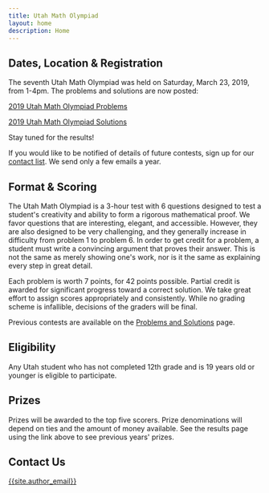```yaml
---
title: Utah Math Olympiad
layout: home
description: Home
---
```


## Dates, Location & Registration

The seventh Utah Math Olympiad was held on Saturday, March 23, 2019, from 1-4pm.
The problems and solutions are now posted:

[2019 Utah Math Olympiad Problems](/doc/2019UtahMathOlympiad.pdf)

[2019 Utah Math Olympiad Solutions](/doc/2019UtahMathOlympiadSolutions.pdf)

Stay tuned for the results!

<!-- Registration: -->
<!-- <center><span>
<a class="registerlink" href="https://goo.gl/forms/OnhmkOFkI1lokJJC2">REGISTER HERE</a>
</span></center> -->

If you would like to be notified of details of future contests, sign up for our [contact list](https://goo.gl/forms/f1nIgeAUI4V6WStI2). We send only a few emails a year.

## Format & Scoring

The Utah Math Olympiad is a 3-hour test with 6 questions designed to test a student's creativity and ability to form a rigorous mathematical proof. We favor questions that are interesting, elegant, and accessible. However, they are also designed to be very challenging, and they generally increase in difficulty from problem 1 to problem 6. In order to get credit for a problem, a student must write a convincing argument that proves their answer. This is not the same as merely showing one's work, nor is it the same as explaining every step in great detail.

Each problem is worth 7 points, for 42 points possible. Partial credit is awarded for significant progress toward a correct solution. We take great effort to assign scores appropriately and consistently. While no grading scheme is infallible, decisions of the graders will be final.

Previous contests are available on the [Problems and Solutions](problems) page.

## Eligibility

Any Utah student who has not completed 12th grade and is 19 years old or younger is eligible to participate.

## Prizes

Prizes will be awarded to the top five scorers. Prize denominations will depend on ties and the amount of money available. See the results page using the link above to see previous years' prizes.

## Contact Us

[{{site.author_email}}](mailto:{{site.author_email}})

